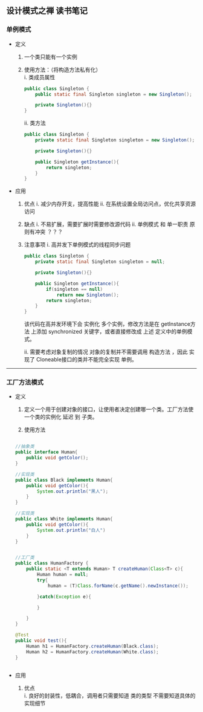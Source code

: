 ## 设计模式之禅 读书笔记

### 单例模式

* 定义  
    1. 一个类只能有一个实例
    2. 使用方法：（将构造方法私有化）  
        i. 类成员属性

        ```java
        public class Singleton {
            public static final Singleton singleton = new Singleton();

            private Singleton(){}
        }

        ```

        ii. 类方法
        
        ```java
        public class Singleton {
            private static final Singleton singleton = new Singleton();

            private Singleton(){}

            public Singleton getInstance(){
                return singleton;
            }
        }

        ```


* 应用   
    1. 优点
        i. 减少内存开支，提高性能
        ii. 在系统设置全局访问点，优化共享资源访问

    2. 缺点
        i. 不易扩展，需要扩展时需要修改源代码
        ii. 单例模式 和 单一职责 原则有冲突  ？？？

    3. 注意事项
        i. 高并发下单例模式的线程同步问题

        ```java
        public class Singleton {
            private static final Singleton singleton = null;

            private Singleton(){}

            public Singleton getInstance(){
                if(singleton == null)
                    return new Singleton();
                return singleton;
            }
        }

        ```

        该代码在高并发环境下会 实例化 多个实例，修改方法是在 getInstance方法 上添加 synchronized 关键字，或者直接修改成 上述 定义中的单例模式。

        ii. 需要考虑对象复制的情况
        对象的复制并不需要调用 构造方法 ，因此 实现了 Cloneable接口的类并不能完全实现 单例。



***

### 工厂方法模式

* 定义
    1. 定义一个用于创建对象的接口，让使用者决定创建哪一个类。工厂方法使一个类的实例化 延迟 到 子类。

    2. 使用方法
    
    ```java

    //抽象类
    public interface Human{
        public void getColor();
    }

    //实现类
    public class Black implements Human{
        public void getColor(){
            System.out.println("黑人");
        }
    }

    //实现类
    public class White implements Human{
        public void getColor(){
            System.out.println("白人")
        }
    }


    //工厂类
    public class HumanFactory {
        public static <T extends Human> T createHuman(Class<T> c){
            Human human = null;
            try{
                human = (T)Class.forName(c.getName().newInstance());

            }catch(Exception e){

            }

        }
    }

    @Test
    public void test(){
        Human h1 = HumanFactory.createHuman(Black.class);
        Human h2 = HumanFactory.createHuman(White.class);
    }

    

    ```

* 应用
    1. 优点   
        i. 良好的封装性，低耦合，调用者只需要知道 类的类型 不需要知道具体的实现细节
